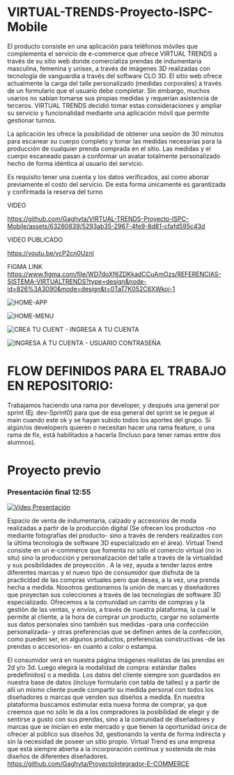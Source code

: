 # VIRTUAL-TRENDS-Proyecto-ISPC-Mobile

El producto consiste en una aplicación para teléfonos móviles que complementa el servicio de e-commerce que ofrece VIRTUAL TRENDS a través de su sitio web  donde comercializa prendas de indumentaria masculina, femenina y unisex, a través de imágenes 3D realizadas con tecnología de vanguardia a través del software CLO 3D. El sitio web ofrece actualmente la carga del talle personalizado (medidas corporales) a través de un formulario que el usuario debe completar. Sin embargo, muchos usarios no sabían tomarse sus  propias medidas y requerían asistencia de terceros. VIRTUAL TRENDS decidió tomar estas consideraciones y ampliar su servicio y funcionalidad mediante una aplicación móvil que permite gestionar turnos.

La aplicación les ofrece la posibilidad  de obtener una sesión de 30 minutos para escanear su cuerpo completo y tomar las medidas necesarias para la producción de cualquier prenda comprada en el sitio. Las medidas y el cuerpo escaneado pasan a conformar un avatar totalmente personalizado hecho de forma idéntica al usuario del servicio.

Es requisito tener una cuenta y los datos verificados, así como abonar previamente el costo del servicio. De esta forma únicamente es garantizada y confirmada la reserva del turno

VIDEO


https://github.com/Gaghyta/VIRTUAL-TRENDS-Proyecto-ISPC-Mobile/assets/63260839/5293ab35-2967-4fe9-8d81-cfafd595c43d


VIDEO PUBLICADO

https://youtu.be/ycP2cn0UznI

FIGMA LINK
https://www.figma.com/file/WD7doXf6ZDKkadCCuAmOzs/REFERENCIAS-SISTEMA-VIRTUALTRENDS?type=design&node-id=826%3A3090&mode=design&t=0TaT7K052C6XWkoj-1




![HOME-APP](https://github.com/Gaghyta/VIRTUAL-TRENDS-Proyecto-ISPC-Mobile/assets/63260839/b071ecdf-a3a9-485c-bb76-b51476aca8b7)


![HOME-MENU](https://github.com/Gaghyta/VIRTUAL-TRENDS-Proyecto-ISPC-Mobile/assets/63260839/ef2af6d6-c2b9-4aee-8f90-b80b23f62067)


![CREA TU CUENT - INGRESA A TU CUENTA](https://github.com/Gaghyta/VIRTUAL-TRENDS-Proyecto-ISPC-Mobile/assets/63260839/20a5ee97-cb23-4776-88bd-c9cc66c023e9)


![INGRESA A TU CUENTA - USUARIO CONTRASEÑA ](https://github.com/Gaghyta/VIRTUAL-TRENDS-Proyecto-ISPC-Mobile/assets/63260839/dfd56599-3e06-4ee8-8703-940574d32ef4)



# FLOW DEFINIDOS PARA EL TRABAJO EN REPOSITORIO:
Trabajamos haciendo una rama por developer, y después una general por sprint (Ej: dev-Sprint0) para que de esa general del sprint se le pegue al main cuando este ok y se hayan subido todos los aportes del grupo. 
Si algún/os developer/s quieren o necesitan hacer una rama feature, o una rama de fix, está habilitados a hacerla (Incluso para tener ramas entre dos alumnos).



# Proyecto previo

### Presentación final 12:55
[![Video Presentación](https://img.youtube.com/vi/NvvD0ANatUU/0.jpg)](https://www.youtube.com/watch?v=NvvD0ANatUU)


Espacio de venta de indumentaria, calzado y accesorios de moda realizadas a partir de la producción digital (Se ofrecen los productos -no mediante fotografías del producto- sino a través de renders realizados con la última tecnología de software 3D especializado en el área).
Virtual Trend consiste en un e-commerce que fomenta no sólo el comercio virtual (no in situ) sino la producción y personalización del talle a través de la virtualidad y sus posibilidades de proyección . A la vez, ayuda a tender lazos entre diferentes marcas y el nuevo tipo de consumidor que disfruta de la practicidad de las compras virtuales pero que desea, a la vez, una prenda hecha a medida. Nosotros gestionamos la unión de marcas y diseñadores que proyectan sus colecciones a través de las tecnologías de software 3D especializado.
Ofrecemos a la comunidad un carrito de compras y la gestión de las ventas, y envíos, a través de nuestra plataforma, la cual le permite al cliente, a la hora de comprar un producto, cargar no solamente sus datos personales sino también sus medidas -para una confección personalizada- y otras preferencias que se definen antes de la confección, como pueden ser, en algunos productos, preferencias constructivas -de las prendas o accesorios- en cuanto a color o estampa.

El consumidor verá en nuestra página imágenes realistas de las prendas en 2d y/o 3d. Luego elegirá la modalidad de compra: estándar (talles predefinidos) o a medida.
Los datos del cliente siempre son guardados en nuestra base de datos (incluye formulario con tabla de talles) y a partir de allí un mismo cliente puede compartir su medida personal con todos los diseñadores o marcas que venden sus diseños a medida.
En nuestra plataforma buscamos estimular esta nueva forma de comprar, ya que creemos que no sólo le da a los compradores la posibilidad de elegir y de sentirse a gusto con sus prendas, sino a la comunidad de diseñadores y marcas que se inician en este mercado y que tienen la oportunidad única de ofrecer al público sus diseños 3d, gestionando la venta de forma indirecta y sin la necesidad de poseer un sitio propio.
Virtual Trend es una empresa que está siempre abierta a la incorporación continua y sostenida de más diseños de diferentes diseñadores.
https://github.com/Gaghyta/ProyectoIntegrador-E-COMMERCE

